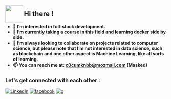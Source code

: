 

 [<img align="left" width="55px" height="55px" src="https://img.icons8.com/ios-filled/100/40C057/america.png"    />][website]

## Hi there !  



- **👀 I’m interested in full-stack development.**
- **🌱 I’m currently taking a course in this field and learning docker side by side.**
- **💞 I’m always looking to collaborate on projects related to computer science, but please note that I’m not interested in  data science, such as blockchain and one other aspect is Machine Learning, like all sorts of learning.**
- **📫 You can reach me at: c0cumknbb@mozmail.com (Masked)**




  

 
### Let's get connected with each other : 




<!-- Intro SHIELDS -->


[![LinkedIn][linkedin-shield]][linkedin-url]
[![facebook][facebook-shield]][facebook-url]
[![x][x-shield]][x-url]



<!---
RaadKamal/RaadKamal is a ✨ special ✨ repository because its `README.md` (this file) appears on your GitHub profile.
You can click the Preview link to take a look at your changes.
--->

<!-- MARKDOWN LINKS & IMAGES -->
[linkedin-shield]: https://img.shields.io/badge/LinkedIn-0077B5?style=for-the-badge&logo=linkedin&logoColor=white
[linkedin-url]: https://www.linkedin.com/in/raadkamal99/
[facebook-shield]: https://img.shields.io/badge/Facebook-1877F2?style=for-the-badge&logo=facebook&logoColor=white
[facebook-url]: https://www.facebook.com/mostafaraad.kamal.1/
[x-shield]: https://img.shields.io/badge/twitter-A9A9A9?style=for-the-badge&logo=X&logoColor=white
[x-url]: https://x.com/KamalRaad52013
[website]: https://raadkamal.github.io



